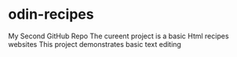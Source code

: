 # odin-recipes
My Second GitHub Repo
The cureent project is a basic Html recipes websites
This project demonstrates basic text editing
